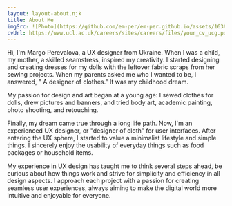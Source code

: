 ```yaml
---
layout: layout-about.njk
title: About Me
imgSrc: ![Photo](https://github.com/em-per/em-per.github.io/assets/163604385/3b9d58d6-88c0-413e-a736-97f90836e2bf)
cvUrl: https://www.ucl.ac.uk/careers/sites/careers/files/your_cv_ucg.pdf
---
```


Hi, I'm Margo Perevalova, a UX designer from Ukraine. 
When I was a child, my mother, a skilled seamstress, inspired my creativity. I started designing and creating dresses for my dolls with the leftover fabric scraps from her sewing projects. When my parents asked me who I wanted to be, I answered, " A designer of clothes." It was my childhood dream.

My passion for design and art began at a young age: I sewed clothes for dolls, drew pictures and banners, and tried body art, academic painting, photo shooting, and retouching. 

Finally, my dream came true through a long life path. Now, I'm an experienced UX designer, or "designer of cloth" for user interfaces. After entering the UX sphere, I started to value a minimalist lifestyle and simple things. I sincerely enjoy the usability of everyday things such as food packages or household items.

My experience in UX design has taught me to think several steps ahead, be curious about how things work and strive for simplicity and efficiency in all design aspects. I approach each project with a passion for creating seamless user experiences, always aiming to make the digital world more intuitive and enjoyable for everyone.
